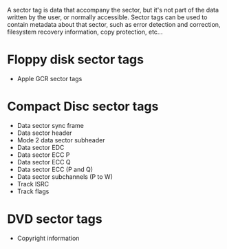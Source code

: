 A sector tag is data that accompany the sector, but it's not part of the data written by the user, or normally
accessible. Sector tags can be used to contain metadata about that sector, such as error detection and correction,
filesystem recovery information, copy protection, etc...

# Floppy disk sector tags

* Apple GCR sector tags

# Compact Disc sector tags

* Data sector sync frame
* Data sector header
* Mode 2 data sector subheader
* Data sector EDC
* Data sector ECC P
* Data sector ECC Q
* Data sector ECC (P and Q)
* Data sector subchannels (P to W)
* Track ISRC
* Track flags

# DVD sector tags

* Copyright information
